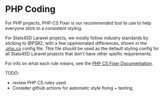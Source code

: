 # PHP Coding
For PHP projects, PHP-CS Fixer is our recommended tool to use to help everyone stick to a consistent styling.

For Stats4SD Laravel projects, we mostly follow industry standards by sticking to @PSR2, with a few oppinionated differences, shown in the [.php_cs](.php_cs) config file. This file should be used as the default styling config for all Stats4SD Laravel projects that don't have other speific requirements.

For info on what each rule means, see the [PHP CS Fixer Documentation](https://github.com/FriendsOfPHP/PHP-CS-Fixer/blob/3.0/doc/rules/index.rst).

TODO:
 - review PHP CS rules used
 - Consider github actions for automatic style fixing + testing.
